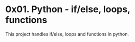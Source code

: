 # 0x01. Python - if/else, loops, functions

This project handles if/else, loops and functions in python.

